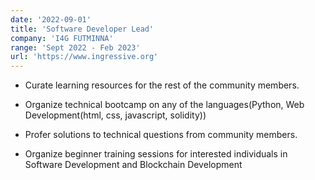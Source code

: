 ```yaml
---
date: '2022-09-01'
title: 'Software Developer Lead'
company: 'I4G FUTMINNA'
range: 'Sept 2022 - Feb 2023'
url: 'https://www.ingressive.org'
---
```


- Curate learning resources for the rest of the community members.

- Organize technical bootcamp on any of the languages(Python, Web Development(html, css, javascript, solidity))

- Profer solutions to technical questions from community members.
- Organize beginner training sessions for interested individuals in Software Development and Blockchain Development
<!-- ---
date: '2022-04-11'
title: 'Growth Product Engineer'
company: 'Alpaca Markets'
location: 'Remote'
range: 'April 2022 - Present'
url: 'https://alpaca.markets/'
---

- Develop custom integrations with Alpaca's APIs
- Build Web3 use cases on top of Alpaca's APIs
- Track using metrics the performance of said product launches
- Collaborate with the growth and developer experience teams to quantify the ins and outs of Alpaca's business -->
